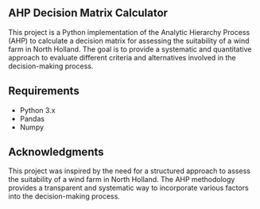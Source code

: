 ## AHP Decision Matrix Calculator
This project is a Python implementation of the Analytic Hierarchy Process (AHP) to calculate a decision matrix for assessing the suitability of a wind farm in North Holland. The goal is to provide a systematic and quantitative approach to evaluate different criteria and alternatives involved in the decision-making process.

## Requirements
  - Python 3.x
  - Pandas
  - Numpy

## Acknowledgments
This project was inspired by the need for a structured approach to assess the suitability of a wind farm in North Holland. The AHP methodology provides a transparent and systematic way to incorporate various factors into the decision-making process.

